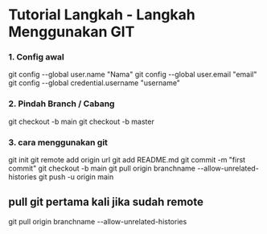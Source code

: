 <h1>Tutorial Langkah - Langkah Menggunakan GIT</h1>

<h3>
1. Config awal </h3>
<p>
git config --global user.name "Nama"
git config --global user.email "email"
git config --global credential.username "username"</p>

<h3>
2. Pindah Branch / Cabang </h3>
<p>git checkout -b main
git checkout -b master </p>

<h3>
3. cara menggunakan git</h3>

<p>
git init
git remote add origin url
git add README.md
git commit -m "first commit"
git checkout -b main
git pull origin branchname --allow-unrelated-histories
git push -u origin main

pull git pertama kali jika sudah remote
---
git pull origin branchname --allow-unrelated-histories
</p>